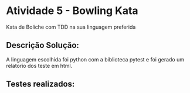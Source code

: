 <h1> Atividade 5 - Bowling Kata</h1>
<p>Kata de Boliche com TDD na sua linguagem preferida</p>

<h2>Descrição Solução:</h2>
<p>A linguagem escolhida foi python com a biblioteca pytest e foi gerado um relatorio dos teste em html.</p>
<h2>Testes realizados:</h2>
<ul>
    
</ul>
